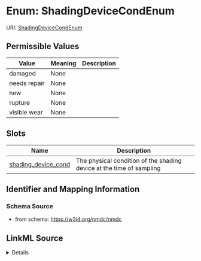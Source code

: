 # Enum: ShadingDeviceCondEnum



URI: [ShadingDeviceCondEnum](ShadingDeviceCondEnum.md)

## Permissible Values

| Value | Meaning | Description |
| --- | --- | --- |
| damaged | None |  |
| needs repair | None |  |
| new | None |  |
| rupture | None |  |
| visible wear | None |  |




## Slots

| Name | Description |
| ---  | --- |
| [shading_device_cond](shading_device_cond.md) | The physical condition of the shading device at the time of sampling |






## Identifier and Mapping Information







### Schema Source


* from schema: https://w3id.org/nmdc/nmdc




## LinkML Source

<details>
```yaml
name: shading_device_cond_enum
from_schema: https://w3id.org/nmdc/nmdc
rank: 1000
permissible_values:
  damaged:
    text: damaged
  needs repair:
    text: needs repair
  new:
    text: new
  rupture:
    text: rupture
  visible wear:
    text: visible wear

```
</details>